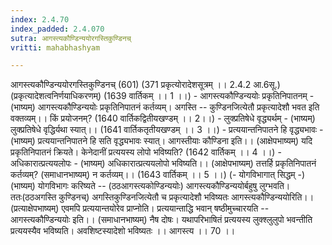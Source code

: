 ```yaml
---
index: 2.4.70
index_padded: 2.4.070
sutra: आगस्त्यकौण्डिन्ययोरगस्तिकुण्डिनच्‌
vritti: mahabhashyam

---
```

 आगस्त्यकौण्डिन्ययोरगस्तिकुण्डिनच् (601) (371 प्रकृत्योरादेशसूत्रम् ।। 2.4.2 आ.6सू.) (प्रकृत्यादेशत्वनिर्णयाधिकरणम्) (1639 वार्तिकम् ।। 1 ।।) - आगस्त्यकौण्डिन्ययोः प्रकृतिनिपातनम् - (भाष्यम्) आगस्त्यकौण्डिन्ययोः प्रकृतिनिपातनं कर्तव्यम्। अगस्ति -- कुण्डिनजित्येतौ प्रकृत्यादेशौ भवत इति वक्तव्यम्।। किं प्रयोजनम्? (1640 वार्तिकद्वितीयखण्डम् ।। 2।।) - लुक्प्रतिषेधे वृद्ध्यर्थम् - (भाष्यम्) लुक्प्रतिषेधे वृद्धिर्यथा स्यात्।। (1641 वार्तिकतृतीयखण्डम् ।। 3 ।।) - प्रत्ययान्तनिपातने हि वृद्ध्यभावः - (भाष्यम्) प्रत्ययान्तनिपातने हि सति वृद्ध्यभावः स्यात्। आगस्तीयाः कौण्डिना इति।। (आक्षेपभाष्यम्) यदि प्रकृतिनिपातनं क्रियते। केनेदानीं प्रत्ययस्य लोपो भविष्यति? (1642 वार्तिकम् ।। 4 ।।) - अधिकारात्प्रत्ययलोपः - (भाष्यम्) अधिकारात्प्रत्ययलोपो भविष्यति।। (आक्षेपभाष्यम्) तत्तर्हि प्रकृतिनिपातनं कर्तव्यम्? (समाधानभाष्यम्) न कर्तव्यम्।। (1643 वार्तिकम् ।। 5 ।।) (- योगविभागात् सिद्धम् -) (भाष्यम्) योगविभागः करिष्यते -- (ठठआगस्त्यकोण्डिन्ययोः) आगस्त्यकौण्डिन्ययोर्बहुषु लुग्भवति। ततः(ठठअगस्ति कुण्डिनच्) अगस्तिकुण्डिनजित्येतौ च प्रकृत्यादेशौ भविष्यतः आगस्त्यकौण्डिन्ययोरिति।। (प्रत्याक्षेपभाष्यम्) एवमपि प्रत्ययान्तयोरेव प्राप्नोति। प्रत्ययान्ताद्धि भवान् षष्ठीमुच्चारयति -- आगस्त्यकौण्डिन्ययोः इति।। (समाधानभाष्यम्) नैष दोषः। यथापरिभाषितं प्रत्ययस्य लुक्श्लुलुपो भवन्तीति प्रत्ययस्यैव भविष्यति। अवशिष्टस्यादेशो भविष्यतः ।। आगस्त्य ।। 70 ।। 